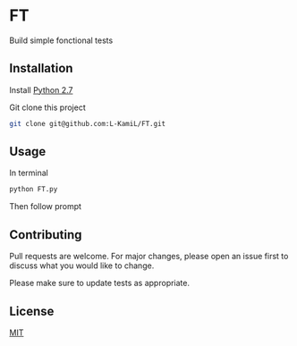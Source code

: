 # FT
Build simple fonctional tests 

## Installation
Install [Python 2.7](https://www.python.org/download/releases/2.7/)

Git clone this project
```bash
git clone git@github.com:L-KamiL/FT.git
```

## Usage
In terminal
```bash
python FT.py
```
Then follow prompt

## Contributing
Pull requests are welcome. For major changes, please open an issue first to discuss what you would like to change.

Please make sure to update tests as appropriate.

## License
[MIT](https://choosealicense.com/licenses/mit/)